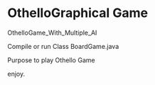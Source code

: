 # OthelloGraphical Game

OthelloGame_With_Multiple_AI

Compile or run Class BoardGame.java 

Purpose to play Othello Game

enjoy.
